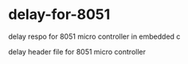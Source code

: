 # delay-for-8051
delay respo  for 8051 micro controller in embedded c

delay header file for 8051 micro controller 
